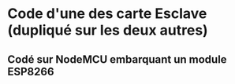 # Code d'une des carte Esclave (dupliqué sur les deux autres)
## Codé sur NodeMCU embarquant un module ESP8266

```c

```
